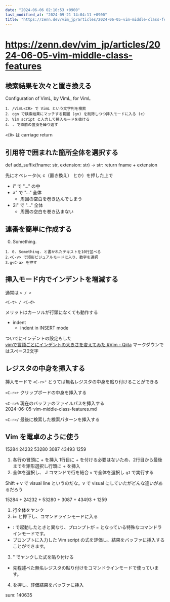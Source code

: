 ```yaml
---
date: "2024-06-06 02:10:53 +0900"
last_modified_at: "2024-09-21 14:04:11 +0900"
title: "https://zenn.dev/vim_jp/articles/2024-06-05-vim-middle-class-features"
---
```


# https://zenn.dev/vim_jp/articles/2024-06-05-vim-middle-class-features

## 検索結果を次々と置き換える
Configuration of VimL,
by VimL, for VimL

```
1. /VimL<CR> で VimL という文字列を検索
2. cgn で検索結果にマッチする範囲 (gn) を削除しつつ挿入モードに入る (c)
3. Vim script と入力して挿入モードを抜ける
4. . で直前の置換を繰り返す
```

`<CR>` は carriage return

## 引用符で囲まれた箇所全体を選択する

def add_suffix(fname: str, extension: str) -> str:
    return fname + extension


先にオペレータ(v, c（置き換え） とか）を押した上で  
- i" で "..." の中
- a" で "..." 全体
  - 周囲の空白を巻き込んでしまう
- 2i" で "..." 全体
  - 周囲の空白を巻き込まない

## 連番を簡単に作成する
0. Something.

```
1. 0. Something. と書かれたテキストを10行並べる
2.<C-v> で矩形ビジュアルモードに入り、数字を選択
3.g<C-a> を押す
```

## 挿入モード内でインデントを増減する
通常は `> / <`

`<C-t> / <C-d>`

メリットはカーソルが行頭になくても動作する

- indent
  - indent in INSERT mode

ついでにインデントの設定もした  
[vimで言語ごとにインデントの大きさを変えてみた #Vim - Qiita](https://qiita.com/daiki44/items/8da9d4f89bb295f1399d)
マークダウンではスペース2文字

## レジスタの中身を挿入する
挿入モードで `<C-r>"` とうてば無名レジスタの中身を貼り付けることができる

`<C-r>+` クリップボードの中身を挿入する

`<C-r>%` 現在のバッファのファイルパスを挿入する  
2024-06-05-vim-middle-class-features.md

`<C-r>/` 最後に検索した検索パターンを挿入する

## Vim を電卓のように使う
15284
24232
53280
3087
43493
1259

1. 各行の冒頭に + を挿入
1行目に + を付ける必要はないため、2行目から最後までを矩形選択し行頭に + を挿入
2. 全体を選択し、 J コマンドで行を結合
`v` で全体を選択し `gJ` で実行する

Shift + v で visual line というのだな。v で visual にしていたがどんな違いがあるだろう

15284 + 24232 + 53280 + 3087 + 43493 + 1259

1. 行全体をヤンク
2. i<C-r>= と押下し、コマンドラインモードに入る
- : で起動したときと異なり、プロンプトが = となっている特殊なコマンドラインモードです。
- プロンプトに入力した Vim script の式を評価し、結果をバッファに挿入することができます。
3. <C-r>" でヤンクした式を貼り付ける
- 先程述べた無名レジスタの貼り付けをコマンドラインモードで使っています。
4. <CR> を押し、評価結果をバッファに挿入

sum: 140635

